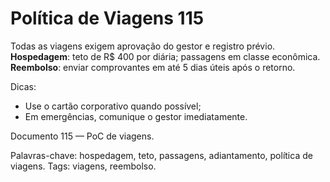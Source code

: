 # Política de Viagens 115

Todas as viagens exigem aprovação do gestor e registro prévio. 
**Hospedagem**: teto de R$ 400 por diária; passagens em classe econômica.
**Reembolso**: enviar comprovantes em até 5 dias úteis após o retorno.

Dicas:
- Use o cartão corporativo quando possível;
- Em emergências, comunique o gestor imediatamente.

Documento 115 — PoC de viagens.

Palavras-chave: hospedagem, teto, passagens, adiantamento, política de viagens.
Tags: viagens, reembolso.

